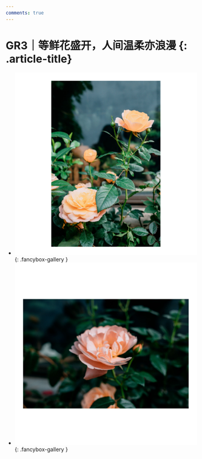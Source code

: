 ```yaml
---
comments: true
---
```


# GR3｜等鲜花盛开，人间温柔亦浪漫 {: .article-title}

<div class="grid cards" markdown>

- [![img](8bf7764f-dfc7-435b-ad8d-4ffcc8d011f9.jpg)](8bf7764f-dfc7-435b-ad8d-4ffcc8d011f9.jpg){: .fancybox-gallery }
- [![img](6f7b4fcb-fec0-4f42-a707-c2151b420807.jpg)](6f7b4fcb-fec0-4f42-a707-c2151b420807.jpg){: .fancybox-gallery }


</div>